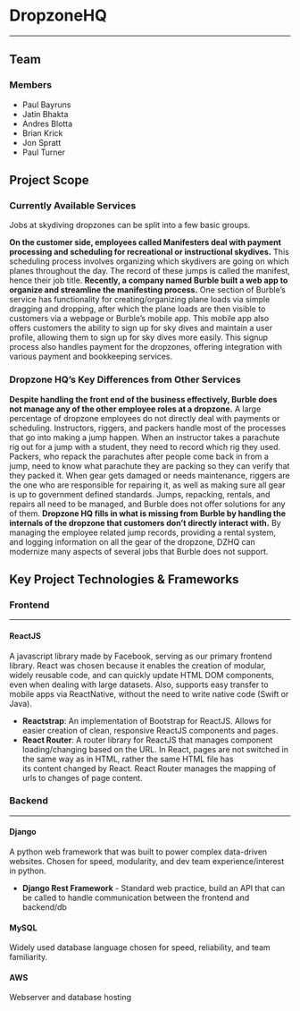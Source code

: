 # DropzoneHQ
--------
## Team
### Members
 - Paul Bayruns 
 - Jatin Bhakta 
 - Andres Blotta 
 - Brian Krick 
 - Jon Spratt 
 - Paul Turner

## Project Scope

### Currently Available Services
Jobs at skydiving dropzones can be split into a few basic groups.

**On the customer side, employees called Manifesters deal with payment processing and scheduling for recreational or instructional skydives.** This scheduling process involves organizing which skydivers are going on which planes throughout the day. The record of these jumps is called the manifest, hence their job title. 
**Recently, a company named Burble built a web app to organize and streamline the manifesting process.** One section of Burble’s service has functionality for creating/organizing plane loads via simple dragging and dropping, after which the plane loads are then visible to customers via a webpage or Burble’s mobile app. This mobile app also offers customers the ability to sign up for sky dives and maintain a user profile, allowing them to sign up for sky dives more easily. This signup process also handles payment for the dropzones, offering integration with various payment and bookkeeping services.  

### Dropzone HQ’s Key Differences from Other Services
**Despite handling the front end of the business effectively, Burble does not manage any of the other employee roles at a dropzone.** A large percentage of dropzone employees do not directly deal with payments or scheduling. Instructors, riggers, and packers handle most of the processes that go into making a jump happen. When an instructor takes a parachute rig out for a jump with a student, they need to record which rig they used. Packers, who repack the parachutes after people come back in from a jump, need to know what parachute they are packing so they can verify that they packed it. When gear gets damaged or needs maintenance, riggers are the one who are responsible for repairing it, as well as making sure all gear is up to government defined standards. Jumps, repacking, rentals, and repairs all need to be managed, and Burble does not offer solutions for any of them. 
	**Dropzone HQ fills in what is missing from Burble by handling the internals of the dropzone that customers don’t directly interact with.** By managing the employee related jump records, providing a rental system, and logging information on all the gear of the dropzone, DZHQ can modernize many aspects of several jobs that Burble does not support.

## Key Project Technologies & Frameworks

### Frontend
----------
#### ReactJS
A javascript library made by Facebook, serving as our primary frontend library. React was chosen because it enables the creation of modular, widely reusable code, and can quickly update HTML DOM components, even when dealing with large datasets. Also, supports easy transfer to mobile apps via ReactNative, without the need to write native code (Swift or Java).

 - **Reactstrap**:  An implementation of Bootstrap for ReactJS. Allows for easier creation of clean, responsive ReactJS components    and
   pages.
 - **React Router**:  A router library for ReactJS that manages
   component loading/changing based on the URL. In React, pages are not 
   switched in the same way as in HTML, rather the same HTML file has   
   its content changed by React. React Router manages the mapping of   
   urls to changes of page content.

### Backend
----------
#### Django  
A python web framework that was built to power complex data-driven websites. Chosen for speed, modularity, and dev team experience/interest in python.

 - **Django Rest Framework** - Standard web practice, build an API that can be called to handle communication between the frontend and
   backend/db

#### MySQL
Widely used database language chosen for speed, reliability, and team familiarity. 
#### AWS 
Webserver and database hosting
